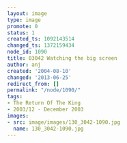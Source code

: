 ```yaml
---
layout: image
type: image
promote: 0
status: 1
created_ts: 1092143514
changed_ts: 1372159434
node_id: 1090
title: 03042 Watching the big screen
author: anj
created: '2004-08-10'
changed: '2013-06-25'
redirect_from: []
permalink: "/node/1090/"
tags:
- The Return Of The King
- 2003/12 - December 2003
images:
- src: image/images/130_3042-1090.jpg
  name: 130_3042-1090.jpg
---
```



